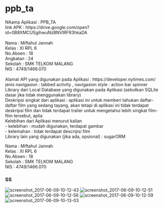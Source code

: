 # ppb_ta

<p> 
NAama Aplikasi : PPB_TA<br>
link APK : https://drive.google.com/open?id=0B8XMCUSgihwuNzBNVlRFR3hkaDA <br>
<br>
Nama : Miftahul Jannah <br>
Kelas : XI RPL 6<br>
No.Absen : 18 <br>
Angkatan : 24 <br>
Sekolah : SMK TELKOM MALANG <br>
NIS : 4749/1466.070<br><br>
Alamat API yang digunakan pada Aplikasi :   https://developer.nytimes.com/ <br>
jenis navigasion : tabbed activity , navigasion style : action bar spinner <br>
Library dari Local Database yang digunakan pada Aplikasi (sebutkan SQLite dasar jika tidak menggunakan library) <br>
Deskripsi singkat dari aplikasi : aplikasi ini untuk memberi tahukan daftar-daftar film yang sedang tayang, akan tetapi di aplikasi ini tidak terdapat deskripsi film dan tidak terdapat trailer untuk mengetahui lebih singkat film-flim tersebut, aplia<br>
Kelebihan dari Aplikasi menurut kalian <br>
- kelebihan : mudah digunakan, terdapat gambar <br>
- kelemahan : tidak terdapat descripsi film <br>
Library lain yang digunakan (jika ada, opsional) : sugarORM <br>
</p>

<p>
Nama : Miftahul Jannah <br>
Kelas : XI RPL 6<br>
No.Absen : 18 <br>
Sekolah : SMK TELKOM MALANG <br>
NIS : 4749/1466.070
</p>
<h3> SS </h3>

![screenshot_2017-06-09-10-12-43](https://user-images.githubusercontent.com/22139208/26960065-ade8ea04-4cfe-11e7-8cfa-6ff4a09d6aef.png)
![screenshot_2017-06-09-10-12-51](https://user-images.githubusercontent.com/22139208/26960067-ae1d42ea-4cfe-11e7-8f05-cfbc99983bba.png)
![screenshot_2017-06-09-10-12-56](https://user-images.githubusercontent.com/22139208/26960063-ade3d8ca-4cfe-11e7-92c3-feaa7b18a25d.png)
![screenshot_2017-06-09-10-12-59](https://user-images.githubusercontent.com/22139208/26960068-af176306-4cfe-11e7-8781-9d49531c24fc.png)
![screenshot_2017-06-09-10-13-03](https://user-images.githubusercontent.com/22139208/26960066-ae098110-4cfe-11e7-8d5a-34c24fb7c054.png)

